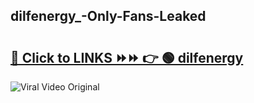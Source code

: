
 ## dilfenergy_-Only-Fans-Leaked

# <h2><a href="https://clipsfans.com/dilfenergy_&ref=git">🔗 Click to LINKS ⏩⏩ 👉 🟢 dilfenergy  </a></h2>

<a href="https://clipsfans.com/dilfenergy_&ref=git" rel="nofollow" data-target="animated-image.originalLink"><img src="https://i.ibb.co.com/xMMVF88/686577567.gif" alt="Viral Video Original" style="max-width: 100%; display: inline-block;" data-target="animated-image.originalImage"></a>
